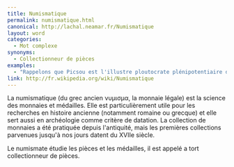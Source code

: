 ```yaml
---
title: Numismatique
permalink: numismatique.html
canonical: http://lachal.neamar.fr/Numismatique
layout: word
categories:
  - Mot complexe
synonyms:
  - Collectionneur de pièces
examples:
  - "Rappelons que Picsou est l'illustre ploutocrate plénipotentiaire de la mégalopole Picsouville, expert en numismatique, orfèvre des valeurs fiduciaires. (cf. Histoires)"
link: http://fr.wikipedia.org/wiki/Numismatique
---
```


La numismatique (du grec ancien &#957;&#965;&#956;&#953;&#963;&#956;&#945;, la monnaie légale) est la science des monnaies et médailles. Elle est particulièrement utile pour les recherches en histoire ancienne (notamment romaine ou grecque) et elle sert aussi en archéologie comme critère de datation. La collection de monnaies a été pratiquée depuis l'antiquité, mais les premières collections parvenues jusqu'à nos jours datent du XVIIe siècle.

Le numismate étudie les pièces et les médailles, il est appelé a tort collectionneur de pièces.

